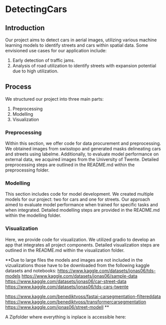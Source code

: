 # DetectingCars

## Introduction
Our project aims to detect cars in aerial images, utilizing various machine learning models to identify streets and cars within spatial data. 
Some envisioned use cases for our application include:
1. Early detection of traffic jams. 
2. Analysis of road utilization to identify streets with expansion potential due to high utilization.

## Process
We structured our project into three main parts:
1. Preprocessing
2. Modelling
3. Visualization

### Preprocessing
Within this section, we offer code for data procurement and preprocessing. 
We obtained images from swisstopo and generated masks delineating cars and streets using labelme. 
Additionally, to evaluate model performance on external data, we acquired images from the University of Twente. 
Detailed preprocessing steps are outlined in the README.md within the preprocessing folder.

### Modelling
This section includes code for model development. 
We created multiple models for our project: two for cars and one for streets. 
Our approach aimed to evaluate model performance when trained for specific tasks and when integrated. 
Detailed modelling steps are provided in the README.md within the modelling folder.

### Visualization
Here, we provide code for visualization. We utilized gradio to develop an app that integrates all project components. 
Detailed visualization steps are outlined in the README.md within the visualization folder.

**Due to large files the models and images are not included in the vizualizations those have to be downloaded from the following kaggle datasets and notebooks: 
https://www.kaggle.com/datasets/jonas06/tds-models
https://www.kaggle.com/datasets/jonas06/sample-data
https://www.kaggle.com/datasets/jonas06/car-street-data
https://www.kaggle.com/datasets/jonas06/tds-cars-twente

https://www.kaggle.com/benediktvoss/fastai-carsegmentation-filtereddata
https://www.kaggle.com/benediktvoss/transformercarsegmentation
https://www.kaggle.com/jonas06/street-modell
**

A Zipfolder where everything is inplace is accessible here: 
